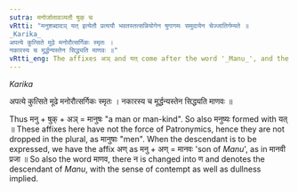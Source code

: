 ```yaml
---
sutra: मनोर्जातावञ्यतौ षुक् च
vRtti: "मनुशब्दादञ् यत् इत्येतौ प्रत्ययौ भवतस्तत्सन्नियोगेन षुगागमः समुदायेन चेज्जातिर्गम्यते ॥
_Karika_
अपत्ये कुत्सिते मूढे मनोरौत्सर्गिकः स्मृतः ।
नकारस्य च मूर्द्धन्यस्तेन सिद्ध्यति माणवः ॥"
vRtti_eng: The affixes अञ् and यत् come after the word '_Manu_', and the augment षुक् is added when these affixes follow, provided that, the whole word so formed denotes a class name (_jati_).
---
```

_Karika_

अपत्ये कुत्सिते मूढे मनोरौत्सर्गिकः स्मृतः ।
नकारस्य च मूर्द्धन्यस्तेन सिद्ध्यति माणवः ॥

Thus मनु + षुक् + अञ् = मानुषः "a man or man-kind". So also मनुष्यः formed with यत् ॥ These affixes here have not the force of Patronymics, hence they are not dropped in the plural, as मानुषाः "men". When the descendant is to be expressed, we have the affix अण् as मनु + अण् = मानवः 'son of _Manu_', as in मानवी प्रजा ॥ So also the word माणव, there न is changed into ण and denotes the descendant of _Manu_, with the sense of contempt as well as dullness implied.
